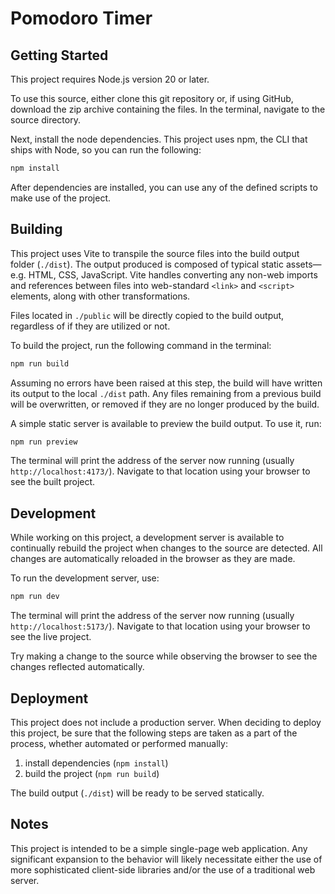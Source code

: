 # Pomodoro Timer

## Getting Started

This project requires Node.js version 20 or later.

To use this source, either clone this git repository or, if using GitHub,
download the zip archive containing the files. In the terminal, navigate to the
source directory.

Next, install the node dependencies. This project uses npm, the CLI that ships
with Node, so you can run the following:

```bash
npm install
```

After dependencies are installed, you can use any of the defined scripts to make
use of the project.

## Building

This project uses Vite to transpile the source files into the build output
folder (`./dist`). The output produced is composed of typical static assets—e.g.
HTML, CSS, JavaScript. Vite handles converting any non-web imports and
references between files into web-standard `<link>` and `<script>` elements,
along with other transformations.

Files located in `./public` will be directly copied to the build output,
regardless of if they are utilized or not.

To build the project, run the following command in the terminal:

```bash
npm run build
```

Assuming no errors have been raised at this step, the build will have written
its output to the local `./dist` path. Any files remaining from a previous build
will be overwritten, or removed if they are no longer produced by the build.

A simple static server is available to preview the build output. To use it, run:

```bash
npm run preview
```

The terminal will print the address of the server now running (usually
`http://localhost:4173/`). Navigate to that location using your browser to see
the built project.

## Development

While working on this project, a development server is available to continually
rebuild the project when changes to the source are detected. All changes are
automatically reloaded in the browser as they are made.

To run the development server, use:

```bash
npm run dev
```

The terminal will print the address of the server now running (usually
`http://localhost:5173/`). Navigate to that location using your browser to see
the live project.

Try making a change to the source while observing the browser to see the changes
reflected automatically.

## Deployment

This project does not include a production server. When deciding to deploy this
project, be sure that the following steps are taken as a part of the process,
whether automated or performed manually:

1. install dependencies (`npm install`)
2. build the project (`npm run build`)

The build output (`./dist`) will be ready to be served statically.

## Notes

This project is intended to be a simple single-page web application. Any
significant expansion to the behavior will likely necessitate either the use of
more sophisticated client-side libraries and/or the use of a traditional web
server.
